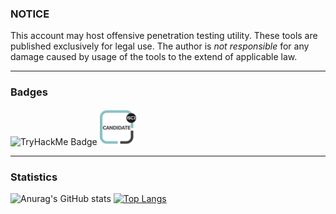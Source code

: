 ### NOTICE

This account may host offensive penetration testing utility.
These tools are published exclusively for legal use.
The author is *not responsible* for any damage caused by usage of the tools to the extend of applicable law.

---

### Badges

![TryHackMe Badge](https://tryhackme-badges.s3.amazonaws.com/B1TC0R3.png)
[![ISC2 Candidate Badge](/img/isc2-candidate.png)](https://www.credly.com/badges/a340c996-7dc3-444f-8edc-3de00851fc62/public_url)

---

### Statistics

![Anurag's GitHub stats](https://github-readme-stats.vercel.app/api?username=B1TC0R3&show_icons=true&theme=great-gatsby)
[![Top Langs](https://github-readme-stats.vercel.app/api/top-langs/?username=B1TC0R3&exclude_repo=dotfiles,WSem&layout=donut&&theme=great-gatsby)](https://github.com/anuraghazra/github-readme-stats)
